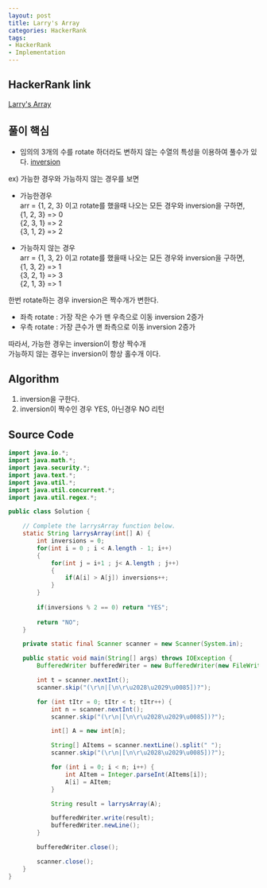 ```yaml
---
layout: post
title: Larry's Array
categories: HackerRank
tags:
- HackerRank
- Implementation
---
```



## **HackerRank link**
[Larry's Array](https://www.hackerrank.com/challenges/larrys-array/problem)


## **풀이 핵심**
* 임의의 3개의 수를 rotate 하더라도 변하지 않는 수열의 특성을 이용하여 풀수가 있다. [inversion](https://en.wikipedia.org/wiki/Inversion_(discrete_mathematics))    

ex) 가능한 경우와 가능하지 않는 경우를 보면  
 - 가능한경우   
 arr = {1, 2, 3} 이고 rotate를 했을때 나오는 모든 경우와 inversion을 구하면,  
 {1, 2, 3} => 0  
 {2, 3, 1} => 2  
 {3, 1, 2} => 2  

 - 가능하지 않는 경우   
 arr = {1, 3, 2} 이고 rotate를 했을때 나오는 모든 경우와 inversion을 구하면,  
 {1, 3, 2} => 1  
 {3, 2, 1} => 3  
 {2, 1, 3} => 1  

한번 rotate하는 경우 inversion은 짝수개가 변한다. 
- 좌측 rotate : 가장 작은 수가 맨 우측으로 이동 inversion 2증가  
- 우측 rotate : 가장 큰수가 맨 좌측으로 이동    inversion 2증가  

따라서, 가능한 경우는 inversion이 항상 짝수개  
가능하지 않는 경우는 inversion이 항상 홀수개 이다.

## **Algorithm**
1. inversion을 구한다.
2. inversion이 짝수인 경우 YES, 아닌경우 NO 리턴


## **Source Code**
```java
import java.io.*;
import java.math.*;
import java.security.*;
import java.text.*;
import java.util.*;
import java.util.concurrent.*;
import java.util.regex.*;

public class Solution {

    // Complete the larrysArray function below.
    static String larrysArray(int[] A) {
        int inversions = 0;
        for(int i = 0 ; i < A.length - 1; i++)
        {
            for(int j = i+1 ; j< A.length ; j++)
            {
                if(A[i] > A[j]) inversions++;
            }
        }
        
        if(inversions % 2 == 0) return "YES";
            
        return "NO";
    }

    private static final Scanner scanner = new Scanner(System.in);

    public static void main(String[] args) throws IOException {
        BufferedWriter bufferedWriter = new BufferedWriter(new FileWriter(System.getenv("OUTPUT_PATH")));

        int t = scanner.nextInt();
        scanner.skip("(\r\n|[\n\r\u2028\u2029\u0085])?");

        for (int tItr = 0; tItr < t; tItr++) {
            int n = scanner.nextInt();
            scanner.skip("(\r\n|[\n\r\u2028\u2029\u0085])?");

            int[] A = new int[n];

            String[] AItems = scanner.nextLine().split(" ");
            scanner.skip("(\r\n|[\n\r\u2028\u2029\u0085])?");

            for (int i = 0; i < n; i++) {
                int AItem = Integer.parseInt(AItems[i]);
                A[i] = AItem;
            }

            String result = larrysArray(A);

            bufferedWriter.write(result);
            bufferedWriter.newLine();
        }

        bufferedWriter.close();

        scanner.close();
    }
}
```